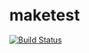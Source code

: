 # maketest
[![Build Status](https://travis-ci.org/karen-postupac/maketest.svg?branch=master)](https://travis-ci.org/karen-postupac/maketest)
